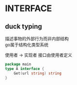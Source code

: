 # INTERFACE

## duck typing

描述事物的外部行为而非内部结构  
go属于结构化类型系统

使用者 -> 实现者 接口由使用者定义

```go
package main
type A interface {
    Get(url string) string
}
```

